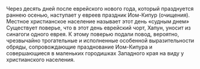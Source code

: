 <!--2017-01-04 13:39:15-->
Через десять дней после еврейского нового года, который празднуется раннею осенью, наступает у евреев праздник Иом-Кипур (очищения). Местное христианское население называет этот день «судным днем» Существует поверье, что в этот день еврейский чорт, Хапун, уносит из синагоги одного еврея. К этому поверью подали повод, вероятно, чрезвычайно трогательные и исполненные особенной выразительности обряды, сопровождающие празднование Иом-Кипура и совершающиеся в маленьких городишках Западного края на виду у христианского населения.